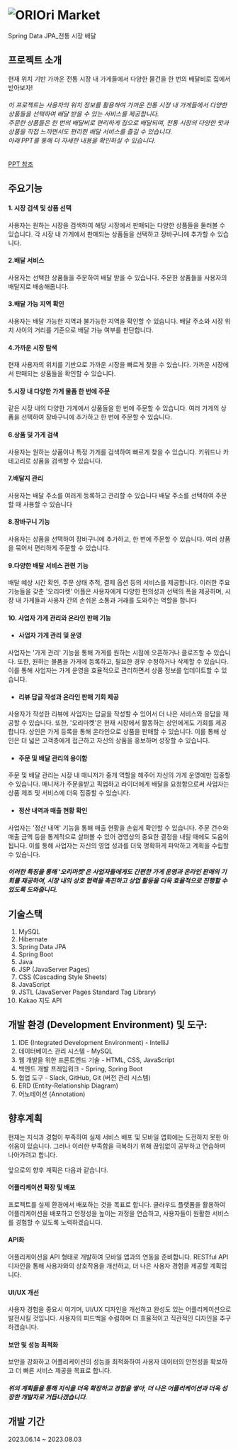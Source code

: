 # ![ORI](https://github.com/OriMarket/OriMarket/assets/136297801/9f13fb00-8067-421e-ab92-1e488218faa2)Ori Market

Spring Data JPA_전통 시장 배달

## 프로젝트 소개
현재 위치 기반 가까운 전통 시장 내 가게들에서 다양한 물건을 한 번의 배달비로 집에서 받아보자!

###### 이 프로젝트는 사용자의 위치 정보를 활용하여 가까운 전통 시장 내 가게들에서 다양한 상품들을 선택하여 배달 받을 수 있는 서비스를 제공합니다. <br>주문한 상품들은 한 번의 배달비로 편리하게 집으로 배달되며, 전통 시장의 다양한 맛과 상품을 직접 느끼면서도 편리한 배달 서비스를 즐길 수 있습니다. <br> 아래 PPT를 통해 더 자세한 내용을 확인하실 수 있습니다.
[PPT 참조](https://docs.google.com/presentation/d/e/2PACX-1vRcu09h3-Z9pwHBeSAKwisxrpgAVIlceL65s4pws59pdqO7qdeR5oUJSoJhWo62Ag/pub?start=true&loop=false&delayms=3000)
## 주요기능
#### 1. 시장 검색 및 상품 선택
사용자는 원하는 시장을 검색하여 해당 시장에서 판매되는 다양한 상품들을 둘러볼 수 있습니다.
각 시장 내 가게에서 판매되는 상품들을 선택하고 장바구니에 추가할 수 있습니다.

#### 2.배달 서비스
사용자는 선택한 상품들을 주문하여 배달 받을 수 있습니다.
주문한 상품들을 사용자의 배달지로 배송해줍니다.
 
#### 3.배달 가능 지역 확인
사용자는 배달 가능한 지역과 불가능한 지역을 확인할 수 있습니다.
배달 주소와 시장 위치 사이의 거리를 기준으로 배달 가능 여부를 판단합니다.
 
#### 4.가까운 시장 탐색
현재 사용자의 위치를 기반으로 가까운 시장을 빠르게 찾을 수 있습니다.
가까운 시장에서 판매되는 상품들을 확인할 수 있습니다.
 
#### 5.시장 내 다양한 가게 물품 한 번에 주문
같은 시장 내의 다양한 가게에서 상품들을 한 번에 주문할 수 있습니다.
여러 가게의 상품을 선택하여 장바구니에 추가하고 한 번에 주문할 수 있습니다.
 
#### 6.상품 및 가게 검색
사용자는 원하는 상품이나 특정 가게를 검색하여 빠르게 찾을 수 있습니다.
키워드나 카테고리로 상품을 검색할 수 있습니다.
 
#### 7.배달지 관리
사용자는 배달 주소를 여러게 등록하고 관리할 수 있습니다
배달 주소를 선택하여 주문할 때 사용할 수 있습니다

#### 8.장바구니 기능
사용자는 상품을 선택하여 장바구니에 추가하고, 한 번에 주문할 수 있습니다.
여러 상품을 묶어서 편리하게 주문할 수 있습니다.

#### 9.다양한 배달 서비스 관련 기능
배달 예상 시간 확인, 주문 상태 추적, 결제 옵션 등의 서비스를 제공합니다.
이러한 주요 기능들을 갖춘 '오리마켓' 어플은 사용자에게 다양한 편의성과 선택의 폭을 제공하며, 시장 내 가게들과 사용자 간의 손쉬운 소통과 거래를 도와주는 역할을 합니다

#### 10. 사업자 가게 관리와 온라인 판매 기능
- #### 사업자 가게 관리 및 운영
사업자는 '가게 관리' 기능을 통해 가게를 원하는 시점에 오픈하거나 클로즈할 수 있습니다. 또한, 원하는 물품을 가게에 등록하고, 필요한 경우 수정하거나 삭제할 수 있습니다. 이를 통해 사업자는 가게 운영을 효율적으로 관리하면서 상품 정보를 업데이트할 수 있습니다.

- #### 리뷰 답글 작성과 온라인 판매 기회 제공
사용자가 작성한 리뷰에 사업자는 답글을 작성할 수 있어서 더 나은 서비스와 응답을 제공할 수 있습니다. 또한, '오리마켓'은 현재 시장에서 활동하는 상인에게도 기회를 제공합니다. 상인은 가게 등록을 통해 온라인으로 상품을 판매할 수 있습니다. 이를 통해 상인은 더 넓은 고객층에게 접근하고 자신의 상품을 홍보하며 성장할 수 있습니다.

- #### 주문 및 배달 관리의 용이함
주문 및 배달 관리는 시장 내 매니저가 중개 역할을 해주어 자신의 가게 운영에만 집중할 수 있습니다. 매니저가 주문을받고 픽업하고 라이더에게 배달을 요청함으로써 사업자는 상품 제조 및 서비스에 더욱 집중할 수 있습니다.

- #### 정산 내역과 매출 현황 확인
사업자는 '정산 내역' 기능을 통해 매출 현황을 손쉽게 확인할 수 있습니다. 주문 건수와 매출 금액 등을 통계적으로 살펴볼 수 있어 경영상의 중요한 결정을 내릴 때에도 도움이 됩니다. 이를 통해 사업자는 자신의 영업 성과를 더욱 명확하게 파악하고 계획을 수립할 수 있습니다.

##### 이러한 특징을 통해 '오리마켓'은 사업자들에게도 간편한 가게 운영과 온라인 판매의 기회를 제공하여, 시장 내의 상호 협력을 촉진하고 상업 활동을 더욱 효율적으로 진행할 수 있도록 도와줍니다.

## 기술스택
1. MySQL
2. Hibernate
3. Spring Data JPA
4. Spring Boot
5. Java
6. JSP (JavaServer Pages)
7. CSS (Cascading Style Sheets)
8. JavaScript
9. JSTL (JavaServer Pages Standard Tag Library)
10. Kakao 지도 API

## 개발 환경 (Development Environment) 및 도구:
1. IDE (Integrated Development Environment) - IntelliJ
2. 데이터베이스 관리 시스템 - MySQL
3. 웹 개발을 위한 프론트엔드 기술 - HTML, CSS, JavaScript
4. 백엔드 개발 프레임워크 - Spring, Spring Boot
5. 협업 도구 - Slack, GitHub, Git (버전 관리 시스템)
6. ERD (Entity-Relationship Diagram)
7. 어노테이션 (Annotation)

## 향후계획
현재는 지식과 경험이 부족하여 실제 서비스 배포 및 모바일 앱화에는 도전하지 못한 아쉬움이 있습니다. 그러나 이러한 부족함을 극복하기 위해 끊임없이 공부하고 연습하며 나아가려고 합니다.

앞으로의 향후 계획은 다음과 같습니다.

#### 어플리케이션 확장 및 배포
프로젝트를 실제 환경에서 배포하는 것을 목표로 합니다. 클라우드 플랫폼을 활용하여 어플리케이션을 배포하고 안정성을 높이는 과정을 연습하고, 사용자들이 원활한 서비스를 경험할 수 있도록 노력하겠습니다.

#### API화 
어플리케이션을 API 형태로 개발하여 모바일 앱과의 연동을 준비합니다. RESTful API 디자인을 통해 사용자와의 상호작용을 개선하고, 더 나은 사용자 경험을 제공할 계획입니다.

#### UI/UX 개선 
사용자 경험을 중요시 여기며, UI/UX 디자인을 개선하고 완성도 있는 어플리케이션으로 발전시킬 것입니다. 사용자의 피드백을 수렴하며 더 효율적이고 직관적인 디자인을 추구하겠습니다.

#### 보안 및 성능 최적화
보안을 강화하고 어플리케이션의 성능을 최적화하여 사용자 데이터의 안전성을 확보하고 더 빠른 서비스 제공을 목표로 합니다.

##### 위의 계획들을 통해 지식을 더욱 확장하고 경험을 쌓아, 더 나은 어플리케이션과 더욱 성장한 개발자로 거듭나겠습니다.


## 개발 기간
2023.06.14 ~ 2023.08.03

